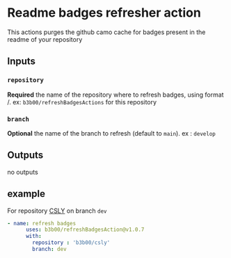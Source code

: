 # Readme badges refresher action

This actions purges the github camo cache for badges present in the readme of your repository

## Inputs

### `repository`

**Required** the name of the repository where to refresh badges, using format <user>/<repository>. ex: `b3b00/refreshBadgesActions` for this repository

### `branch`

**Optional** the name of the branch to refresh (default to `main`). ex : `develop` 



## Outputs

 no outputs
 
## example
For repository [CSLY](https://github.com/b3b00/csly) on branch `dev`

```yaml
- name: refresh badges
      uses: b3b00/refreshBadgesAction@v1.0.7
      with:
        repository : 'b3b00/csly'
        branch: dev
```
